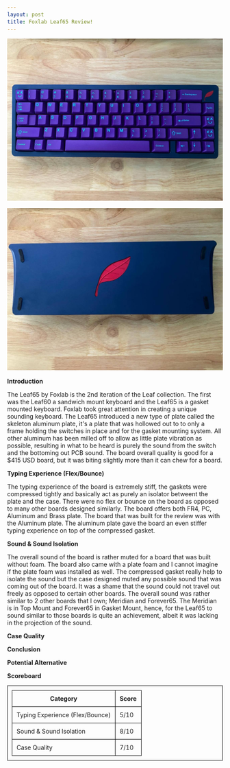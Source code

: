 ```yaml
---
layout: post
title: Foxlab Leaf65 Review!
---
```


![_config.yml](https://raw.githubusercontent.com/TeeheeTypes/TeeheeTypes.github.io/master/images/leaf65topcase.jpg)

![_config.yml](https://raw.githubusercontent.com/TeeheeTypes/TeeheeTypes.github.io/master/images/leaf65bottomcase.jpg)

**Introduction**

The Leaf65 by Foxlab is the 2nd iteration of the Leaf collection. The first was the Leaf60 a sandwich mount keyboard and the Leaf65 is a gasket mounted keyboard. Foxlab took great attention in creating a unique sounding keyboard. The Leaf65 introduced a new type of plate called the skeleton aluminum plate, it's a plate that was hollowed out to to only a frame holding the switches in place and for the gasket mounting system. All other aluminum has been milled off to allow as little plate vibration as possible, resulting in what to be heard is purely the sound from the switch and the bottoming out PCB sound. The board overall quality is good for a $415 USD board, but it was biting slightly more than it can chew for a board.

**Typing Experience (Flex/Bounce)**

The typing experience of the board is extremely stiff, the gaskets were compressed tightly and basically act as purely an isolator betweent the plate and the case. There were no flex or bounce on the board as opposed to many other boards designed similarly. The board offers both FR4, PC, Aluminum and Brass plate. The board that was built for the review was with the Aluminum plate. The aluminum plate gave the board an even stiffer typing experience on top of the compressed gasket. 

**Sound & Sound Isolation**

The overall sound of the board is rather muted for a board that was built without foam. The board also came with a plate foam and I cannot imagine if the plate foam was installed as well. The compressed gasket really help to isolate the sound but the case designed muted any possible sound that was coming out of the board. It was a shame that the sound could not travel out freely as opposed to certain other boards. The overall sound was rather similar to 2 other boards that I own; Meridian and Forever65. The Meridian is in Top Mount and Forever65 in Gasket Mount, hence, for the Leaf65 to sound similar to those boards is quite an achievement, albeit it was lacking in the projection of the sound.

**Case Quality**



**Conclusion**



**Potential Alternative**



**Scoreboard**

<html>
  <head>
    <title>Foxlab Leaf65</title>
    <style>
      table,
      th,
      td {
        padding: 10px;
        border: 1px solid black;
        border-collapse: collapse;
      }
    </style>
  </head>
  <body>
    <table>
      <tr>
        <th>Category</th>
        <th>Score</th>
      </tr>
      <tr>
        <td>Typing Experience (Flex/Bounce)</td>
        <td>5/10</td>
      </tr>
      <tr>
        <td>Sound & Sound Isolation</td>
        <td>8/10</td>
      </tr>
      <tr>
        <td>Case Quality</td>
        <td>7/10</td>
      </tr>
    </table>
  </body>
</html>



